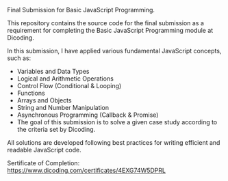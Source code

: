 Final Submission for Basic JavaScript Programming.

This repository contains the source code for the final submission as a requirement for completing the Basic JavaScript Programming module at Dicoding.

In this submission, I have applied various fundamental JavaScript concepts, such as:

- Variables and Data Types
- Logical and Arithmetic Operations
- Control Flow (Conditional & Looping)
- Functions
- Arrays and Objects
- String and Number Manipulation
- Asynchronous Programming (Callback & Promise)
- The goal of this submission is to solve a given case study according to the criteria set by Dicoding.


All solutions are developed following best practices for writing efficient and readable JavaScript code.




Sertificate of Completion: https://www.dicoding.com/certificates/4EXG74W5DPRL
